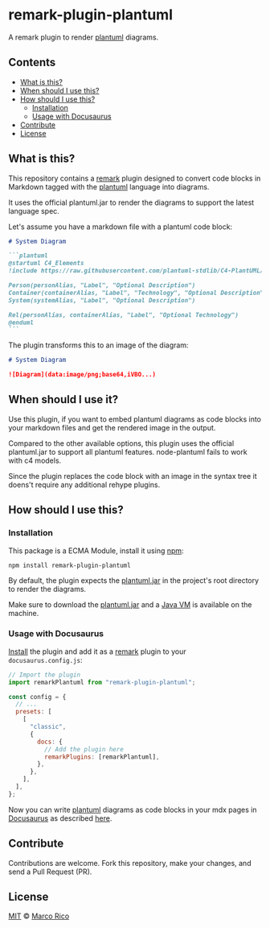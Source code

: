 # remark-plugin-plantuml

A remark plugin to render [plantuml](plantuml) diagrams.

## Contents

- [What is this?](#what-is-this)
- [When should I use this?](#when-should-i-use-this)
- [How should I use this?](#how-should-i-use-this)
  - [Installation](#installation)
  - [Usage with Docusaurus](#usage-with-docusaurus)
- [Contribute](#contribute)
- [License](#license)

## What is this?

This repository contains a [remark](remark) plugin designed to convert code blocks in Markdown tagged with the [plantuml](plantuml) language into diagrams.

It uses the official plantuml.jar to render the diagrams to support the latest language spec.

Let's assume you have a markdown file with a plantuml code block:

````markdown
# System Diagram

```plantuml
@startuml C4_Elements
!include https://raw.githubusercontent.com/plantuml-stdlib/C4-PlantUML/master/C4_Container.puml

Person(personAlias, "Label", "Optional Description")
Container(containerAlias, "Label", "Technology", "Optional Description")
System(systemAlias, "Label", "Optional Description")

Rel(personAlias, containerAlias, "Label", "Optional Technology")
@enduml
```
````

The plugin transforms this to an image of the diagram:

```markdown
# System Diagram

![Diagram](data:image/png;base64,iVBO...)
```

## When should I use it?

Use this plugin, if you want to embed plantuml diagrams as code blocks into your markdown files and get the rendered image in the output.

Compared to the other available options, this plugin uses the official plantuml.jar to support all plantuml features. node-plantuml fails to work with c4 models.

Since the plugin replaces the code block with an image in the syntax tree it doens't require any additional rehype plugins.

## How should I use this?

### Installation

This package is a ECMA Module, install it using [npm](https://docs.npmjs.com/cli/v10/commands/npm-install):

```
npm install remark-plugin-plantuml
```

By default, the plugin expects the [plantuml.jar](https://plantuml.com/download) in the project's root directory to render the diagrams.

Make sure to download the [plantuml.jar](https://plantuml.com/download) and a [Java VM](https://aws.amazon.com/corretto/) is available on the machine.

### Usage with Docusaurus

[Install](#installation) the plugin and add it as a [remark](remark) plugin to your `docusaurus.config.js`:

```js
// Import the plugin
import remarkPlantuml from "remark-plugin-plantuml";

const config = {
  // ...
  presets: [
    [
      "classic",
      {
        docs: {
          // Add the plugin here
          remarkPlugins: [remarkPlantuml],
        },
      },
    ],
  ],
};
```

Now you can write [plantuml](plantuml) diagrams as code blocks in your mdx pages in [Docusaurus](docusaurus)
as described [here](#what-is-this).

## Contribute

Contributions are welcome. Fork this repository, make your changes, and send a Pull Request (PR).

## License

[MIT][license] © [Marco Rico][author]

<!-- Definitions -->

[license]: license
[author]: https://mrico.eu
[remark]: https://github.com/remarkjs/remark
[plantuml]: https://plantuml.com/
[docusaurus]: https://docusaurus.io/
